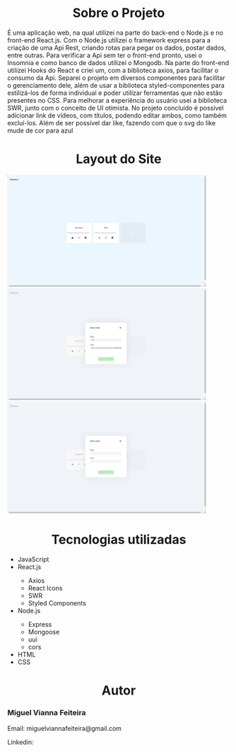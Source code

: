 <div>
  <h1 align="center">Sobre o Projeto</h1>
  <p>É uma aplicação web, na qual utilizei na parte do back-end o Node.js e no front-end React.js. 
Com o Node.js utilizei o framework express para a criação de uma Api Rest, criando rotas para pegar os dados, postar dados, entre outras. Para verificar a Api sem ter o front-end pronto, usei o Insomnia e como banco de dados utilizei o Mongodb.
Na parte do front-end utilizei Hooks do React e criei um, com a biblioteca axios, para facilitar o consumo da Api. Separei o projeto em diversos componentes para facilitar o gerenciamento dele, além de usar a biblioteca styled-componentes para estilizá-los de forma individual e poder utilizar ferramentas que não estão presentes no CSS. Para melhorar a experiência do usuário usei a biblioteca SWR, junto com o conceito de UI otimista.
No projeto concluído é possível adicionar link de vídeos, com títulos, podendo editar ambos, como também excluí-los. Além de ser possível dar like, fazendo com que o svg do like mude de cor para azul
  </p>
</div>  

<div>
  <h1 align="center">Layout do Site</h1>
   <img src="./Imagens/home.png" width=450> 
   <img src="./Imagens/editing.png" width=450> 
   <img src="./Imagens/add.png" width=450>
</div>

<div>
  <h1 align="center">Tecnologias utilizadas</h1>
  <ul>
    <li>JavaScript</li>  
    <li>React.js</li> 
    <ul>
      <li>Axios</li>
      <li>React Icons</li>
      <li>SWR</li>
      <li>Styled Components</li>
    </ul>
    <li>Node.js</li>  
    <ul>
      <li>Express</li>
      <li>Mongoose</li>
      <li>uui</li>
      <li>cors</li>
    </ul>
    <li>HTML</li>
    <li>CSS</li>
  </ul>
</div>

<div>
 <h1 align="center">Autor</h1>
 <h3>Miguel Vianna Feiteira</h3>
 <p>Email: miguelviannafeiteira@gmail.com</p>
 <p>Linkedin: </p>
</div>
